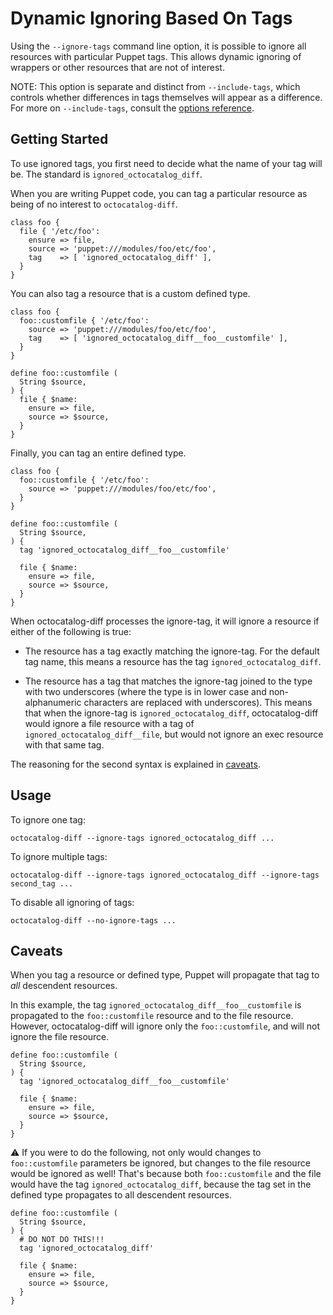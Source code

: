 # Dynamic Ignoring Based On Tags

Using the `--ignore-tags` command line option, it is possible to ignore all resources with particular Puppet tags. This allows dynamic ignoring of wrappers or other resources that are not of interest.

NOTE: This option is separate and distinct from `--include-tags`, which controls whether differences in tags themselves will appear as a difference. For more on `--include-tags`, consult the [options reference](/doc/optionsref.md).

## Getting Started

To use ignored tags, you first need to decide what the name of your tag will be. The standard is `ignored_octocatalog_diff`.

When you are writing Puppet code, you can tag a particular resource as being of no interest to `octocatalog-diff`.

```
class foo {
  file { '/etc/foo':
    ensure => file,
    source => 'puppet:///modules/foo/etc/foo',
    tag    => [ 'ignored_octocatalog_diff' ],
  }
}
```

You can also tag a resource that is a custom defined type.

```
class foo {
  foo::customfile { '/etc/foo':
    source => 'puppet:///modules/foo/etc/foo',
    tag    => [ 'ignored_octocatalog_diff__foo__customfile' ],
  }
}

define foo::customfile (
  String $source,
) {
  file { $name:
    ensure => file,
    source => $source,
  }
}
```

Finally, you can tag an entire defined type.

```
class foo {
  foo::customfile { '/etc/foo':
    source => 'puppet:///modules/foo/etc/foo',
  }
}

define foo::customfile (
  String $source,
) {
  tag 'ignored_octocatalog_diff__foo__customfile'

  file { $name:
    ensure => file,
    source => $source,
  }
}
```

When octocatalog-diff processes the ignore-tag, it will ignore a resource if either of the following is true:

- The resource has a tag exactly matching the ignore-tag. For the default tag name, this means a resource has the tag `ignored_octocatalog_diff`.

- The resource has a tag that matches the ignore-tag joined to the type with two underscores (where the type is in lower case and non-alphanumeric characters are replaced with underscores). This means that when the ignore-tag is `ignored_octocatalog_diff`, octocatalog-diff would ignore a file resource with a tag of `ignored_octocatalog_diff__file`, but would not ignore an exec resource with that same tag.

The reasoning for the second syntax is explained in [caveats](#caveats).

## Usage

To ignore one tag:

```
octocatalog-diff --ignore-tags ignored_octocatalog_diff ...
```

To ignore multiple tags:

```
octocatalog-diff --ignore-tags ignored_octocatalog_diff --ignore-tags second_tag ...
```

To disable all ignoring of tags:

```
octocatalog-diff --no-ignore-tags ...
```

## Caveats

When you tag a resource or defined type, Puppet will propagate that tag to *all* descendent resources.

In this example, the tag `ignored_octocatalog_diff__foo__customfile` is propagated to the `foo::customfile` resource and to the file resource. However, octocatalog-diff will ignore only the `foo::customfile`, and will not ignore the file resource.

```
define foo::customfile (
  String $source,
) {
  tag 'ignored_octocatalog_diff__foo__customfile'

  file { $name:
    ensure => file,
    source => $source,
  }
}
```

:warning: If you were to do the following, not only would changes to `foo::customfile` parameters be ignored, but changes to the file resource would be ignored as well! That's because both `foo::customfile` and the file would have the tag `ignored_octocatalog_diff`, because the tag set in the defined type propagates to all descendent resources.

```
define foo::customfile (
  String $source,
) {
  # DO NOT DO THIS!!!
  tag 'ignored_octocatalog_diff'

  file { $name:
    ensure => file,
    source => $source,
  }
}
```
